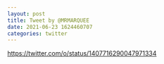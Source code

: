 ```yaml
--- 
layout: post 
title: Tweet by @MRMARQUEE 
date: 2021-06-23 1624460707 
categories: twitter 
--- 
```

https://twitter.com/o/status/1407716290047971334